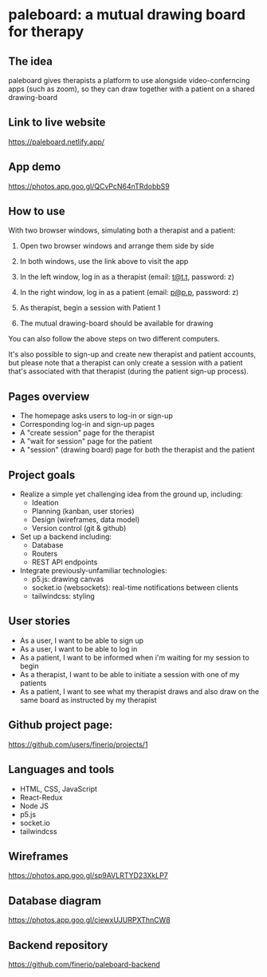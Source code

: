# paleboard: a mutual drawing board for therapy

## The idea

paleboard gives therapists a platform to use alongside video-conferncing apps (such as zoom), so they can draw together with a patient on a shared drawing-board

## Link to live website

https://paleboard.netlify.app/

## App demo

https://photos.app.goo.gl/QCvPcN64nTRdobbS9

## How to use

With two browser windows, simulating both a therapist and a patient:

1. Open two browser windows and arrange them side by side

2. In both windows, use the link above to visit the app

3. In the left window, log in as a therapist (email: t@t.t, password: z)

4. In the right window, log in as a patient (email: p@p.p, password: z)

5. As therapist, begin a session with Patient 1

6. The mutual drawing-board should be available for drawing

You can also follow the above steps on two different computers.

It's also possible to sign-up and create new therapist and patient accounts, but please note that a therapist can only create a session with a patient that's associated with that therapist (during the patient sign-up process).

## Pages overview

- The homepage asks users to log-in or sign-up
- Corresponding log-in and sign-up pages
- A "create session" page for the therapist
- A "wait for session" page for the patient
- A "session" (drawing board) page for both the therapist and the patient

## Project goals

- Realize a simple yet challenging idea from the ground up, including:
  - Ideation
  - Planning (kanban, user stories)
  - Design (wireframes, data model)
  - Version control (git & github)
- Set up a backend including:
  - Database
  - Routers
  - REST API endpoints
- Integrate previously-unfamiliar technologies:
  - p5.js: drawing canvas
  - socket.io (websockets): real-time notifications between clients
  - tailwindcss: styling

## User stories

- As a user, I want to be able to sign up
- As a user, I want to be able to log in
- As a patient, I want to be informed when i'm waiting for my session to begin
- As a therapist, I want to be able to initiate a session with one of my patients
- As a patient, I want to see what my therapist draws and also draw on the same board as instructed by my therapist

## Github project page:

https://github.com/users/finerio/projects/1

## Languages and tools

- HTML, CSS, JavaScript
- React-Redux
- Node JS
- p5.js
- socket.io
- tailwindcss

## Wireframes

https://photos.app.goo.gl/sp9AVLRTYD23XkLP7

## Database diagram

https://photos.app.goo.gl/ciewxUJURPXThnCW8

## Backend repository

https://github.com/finerio/paleboard-backend
